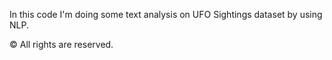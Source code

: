 In this code I'm doing some text analysis on UFO Sightings dataset by using NLP.

:copyright: All rights are reserved.
